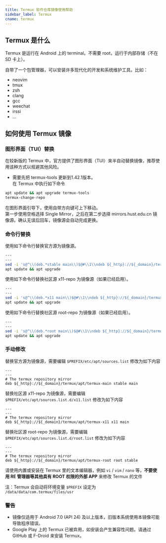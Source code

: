 ```yaml
---
title: Termux 软件仓库镜像使用帮助
sidebar_label: Termux
cname: termux
---
```



## Termux 是什么

Termux 是运行在 Android 上的 terminal。不需要 root，运行于内部存储（不在 SD 卡上）。

自带了一个包管理器，可以安装许多现代化的开发和系统维护工具。比如：

 * neovim
 * tmux
 * zsh
 * clang
 * gcc
 * weechat
 * irssi
 * ...

## 如何使用 Termux 镜像


### 图形界面（TUI）替换

在较新版的 Termux 中，官方提供了图形界面（TUI）来半自动替换镜像，推荐使用该种方式以规避其他风险。
* 需要先把 termux-tools 更新到1.42.1版本。  
在 Termux 中执行如下命令

```bash
apt update && apt upgrade termux-tools
termux-change-repo
```

在图形界面引导下，使用自带方向键可上下移动。   
第一步使用空格选择 Single Mirror，之后在第二步选择 mirrors.hust.edu.cn 镜像源。确认无误后回车，镜像源会自动完成更换。

### 命令行替换


使用如下命令行替换官方源为镜像源。

```bash varcode
---
---
sed -i 's@^\\(deb.*stable main\\)$@#\\1\\ndeb ${_http}://${_domain}/termux/apt/termux-main stable main@' $PREFIX/etc/apt/sources.list
apt update && apt upgrade
```

使用如下命令行替换社区源 x11-repo 为镜像源（如果已经启用）。

```bash varcode
---
---
sed -i 's@^\\(deb.*x11 main\\)$@#\\1\\ndeb ${_http}://${_domain}/termux/apt/termux-x11 x11 main @' $PREFIX/etc/apt/sources.list.d/x11.list 
apt update && apt upgrade 
```
使用如下命令行替换社区源 root-repo 为镜像源（如果已经启用）。

```bash varcode
---
---
sed -i 's@^\\(deb.*root main\\)$@#\\1\\ndeb ${_http}://${_domain}/termux/apt/termux-root root main @' $PREFIX/etc/apt/sources.list.d/root.list 
apt update && apt upgrade 
``` 

### 手动修改

替换官方源为镜像源，需要编辑 `$PREFIX/etc/apt/sources.list` 修改为如下内容

```properties varcode title="$PREFIX/etc/apt/sources.list"
---
---
# The termux repository mirror
deb ${_http}://${_domain}/termux/apt/termux-main stable main
```

替换社区源 x11-repo 为镜像源，需要编辑 `$PREFIX/etc/apt/sources.list.d/x11.list` 修改为如下内容

```properties varcode title="$PREFIX/etc/apt/sources.list.d/x11.list"
---
---
# The termux repository mirror
deb ${_http}://${_domain}/termux/apt/termux-x11 x11 main 
```

替换社区源 root-repo 为镜像源，需要编辑 `$PREFIX/etc/apt/sources.list.d/root.list` 修改为如下内容


```properties varcode title="$PREFIX/etc/apt/sources.list.d/root.list.d/root.list"
---
---
# The termux repository mirror
deb ${_http}://${_domain}/termux/apt/termux-root root stable 
```
 
请使用内置或安装在 Termux 里的文本编辑器，例如 `vi` / `vim` / `nano` 等，**不要使用 RE 管理器等其他具有 ROOT 权限的外部 APP** 来修改 Termux 的文件

注：Termux 会自动将环境变量 `$PREFIX` 设定为 `/data/data/com.termux/files/usr`

### 警告

* 镜像仅适用于 Android 7.0 (API 24) 及以上版本，旧版本系统使用本镜像可能导致程序错误。
* Google Play 上的 Termux 已被弃用，如安装会产生兼容性问题。请通过 GitHub 或 F-Droid 来安装 Termux。
